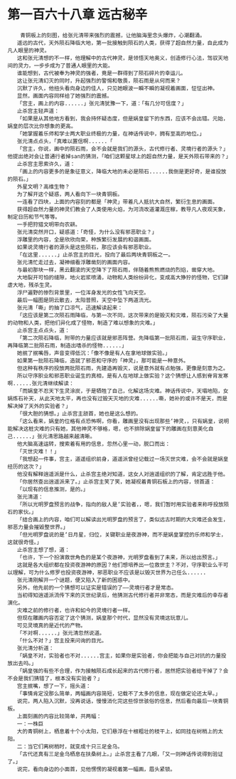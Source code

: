 # 第一百六十八章 远古秘辛
        青铜板上的刻图，给张元清带来强烈的震撼，让他脑海里念头爆炸，心潮翻涌。
       遥远的古代，天外陨石降临大地，第一批接触到陨石的人类，获得了超自然力量，自此成为凡人眼里的神灵。
       这和张元清想的不一样，他理解中的古代神灵，是领悟天地奥义，创造修行心法，驾驭天地间的灵力，一步步成为了普通人眼里的大能。
       谁能想到，古代被奉为神灵的强者，竟是一群得到了陨石碎片的幸运儿。
       这让张元清幻灭的同时，升起强烈的警惕和敬畏，陨石雨是从何而来？
       沉默了许久，他扭头看向身边的佳人，只见她眼波一瞬不瞬的凝视着画面，怔怔出神。
       显然，画面内容同样给了她强烈的震撼。
       「宫主，画上的内容......」张元清犹豫一下，道：「有几分可信度？」
       止杀宫主轻声道：
       「如果是从其他地方看到，我会持怀疑态度，但是娲皇留下的东西，应该不会出错。元始，娲皇的层次比你想象的更高。
       「她掌握着乐师和学士两大职业终极的力量，在神话传说中，拥有至高的地位。」
       张元清点点头，「真难以置信啊......「
       「宫主，你说，画中的陨石雨，会不会就是我们的源头，古代修行者、灵境行者的源头？」他提出绝对会让普通行者掉san的猜测，「咱们这颗星球上的超自然力量，是天外陨石带来的？」
       止杀宫主思索许久，道：
       「画上的内容更多的是象征意义，降临大地的未必是陨石......我倒是更好奇，是谁投放的陨石。」
       外星文明？高维生物？
       为了解开这个疑惑，两人看向下一块青铜板。
       一连看了四块，上面的内容刻的都是「神灵」带着凡人抵抗大自然，繁衍生息的画面。
       获得超自然力量的神灵们教会了人类使用火焰，为河流改道灌溉庄稼，教导凡人夜观天象，制定日历和节气等等。
       一手把狩猎文明带向农耕。
       张元清突然开口，疑惑道：「奇怪，为什么没有邪恶职业？」
       浮雕里的内容，全是欣欣向荣，种族繁衍发展的和谐画面。
       如果说灵境行者的源头是这些陨石，那应该会有邪恶职业。
       「在这里......」止杀宫主的目光，投向了最后两块青铜板之一。
       张元清忙走过去，凝神细看浮雕凿刻的画面内容。
       与最初那块一样，黑云翻滚的天空降下了陨石雨，伴随着熊熊燃烧的烈焰，凿穿大地。
       大地裂开可怕的缝隙，地火岩浆喷涌，动物和人类纷纷异化，变成高大狰狞的怪物，它们肆虐大地，残杀生灵。
       浮尸遍野的惨烈背景里，一位浑身发光的女性飞向天空。
       最后一幅图是阴云散去，太阳普照，天空中坠下两道流光。
       张元清「嘶」的抽了口凉气，迅速解读起来：
       「这应该是第二次陨石雨降临，与第一次不同，这次带来的是毁灭和灾难，陨石污染了大量的动物和人类，把他们异化成了怪物，制造了难以想象的灾难。」
       止杀宫主点点头，道：
       「第二次陨石降临，附带的力量应该就是邪恶阵营。先降临第一批陨石雨，诞生守序职业，再降临第二批陨石雨，制造出嗜杀的怪物......」
       她抿了抿嘴唇，声音变得低沉：「像不像是有人在拿地球做实验。」
       如果第一批陨石降临，造就了邪恶和守序的「神灵」，那可能是一种意外。
       但这种有秩序的投放两批陨石雨，先建造再毁灭，说是意外就有点勉强，更像是刻意为之。
       所以守序胑业和邪恶职业诞生的真相，是有人在地球上做实验？这个猜想让人感到脊背发寒啊......张元清继续解读：
       「而娲皇不忍天下生灵涂炭，于是牺牲了自己，化解这场灾难。神话传说中，天塌地陷，女娲炼石补天，从此天地太平，再也没有过毁天灭地的灾难......嘶，她补的或许不是天，而是解决掉了天外的实验者？」
       「很大胆的猜想。」止杀宫主颔首，她也是这么想的。
       「这么看来，娲皇的位格有点恐怖啊，你看，雕画里没有出现那些‘神灵，，只有娲皇，说明能解决这桩灾难的只有她，其他神灵不够格，嗯，也不排除娲皇留下的雕画在刻意美化自己......」张元清思路越来越清晰。
       他大脑高速运转，搜索着有用的信息，忽然心里一动，脱口而出：
       「灭世灾难！！」
       「我想起一件事，宫主，道遥组织前身，道遥派曾经记载过一场灭世灾难，会不会就是娲皇经历的这次？」
       他没有解释逍遥派是什么，止杀宫主绝对知道，这女人对逍遥组织的了解，肯定远胜于他。
       「你居然查出逍遥派来了。」止杀宫主笑了笑，她凝视着青铜石板上的内容，领首道：
       「以现有的信息推测，是的。」
       张元清道：
       「所以光明罗盘预言的战争，指向的敌人是‘实验者，，嗯，我们暂时用实验者来称呼投放陨石的家伙。」
       「结合画上的内容，咱们可以解读出光明罗盘的预言了，类似远古时期的大灾难还会发生，邪恶力量会摧毀整世界。」
       「但光明罗盘说的是‘日月星，归位，关键职业是夜游神，而不是娲皇掌控的乐师和学士，这就很奇怪。」
       止杀宫主想了想，道：
       「也许，下一个扮演救世角色的是某个夜游神，光明罗盘看到了未来，所以给出预言。」
       这就是各大组织都在投资夜游神的原因？他们想培养出一位救世主？不对，守序职业么干可以理解，可为什么修罗也投资夜游神，邪恶职业不应该是以毁灭世界为己任么......
       张元清刚解开一个谜题，便又陷入了新的困惑中。
       另外，他先前的一个猜想可以证实是错误的了——灵境行者才是常态。
       当初得知逍遥派流传下来的灭世纪录后，他猜测古代修行者并非常态，而是灾难后的幸存者演化。
       灾难之前的修行者，也许和如今的灵境行者一样。
       但现在雕画内容否定了这个猜测，娲皇那个时代，显然没有灵境这玩意儿。
       可见灵境真的是近代的产物。
       「不对啊......」张元清忽然说道。
       「什么不对？」宫主投来问询的目光。
       张元清分析道：
       「娲皇不对，实验者也不对......宫主，如果你是实验者，你会把能与自己对抗的力量投放出去吗。」
       「娲皇强的有些不合理，作为接触陨石成长起来的古代修行者，居然把实验者给干掉了？会不会是我们猜错了，根本没有实验者？」
       宫主抿嘴，想了一下，摇头道：
       「事情肯定没那么简单，两幅画内容简短，记载不了太多的信息，现在做定论还太早。」
       说完，两人陷入沉默，没再说话，慢慢消化完这些惊世骇俗的信息，然后看向最后一块青铜板。
       上面刻画的内容比较简单，共两幅：
       一：一株巨
       大的青铜树上，栖息着十个小太阳，它们悬浮在十根粗壮的枝干上，如同挂在树梢上的太阳。
       二：当它们离树梢时，就变成十只三足金乌。
       「古代还真有三足金乌栖息在扶桑树上。」止杀宫主看了几眼，「又一则神话传说得到验证了。」
       说完，看向身边的小面首，见他愣愣的凝视着第一幅画，眉头紧锁。